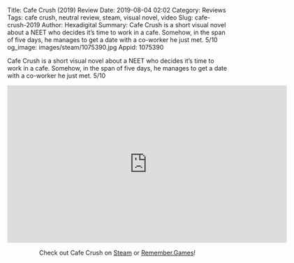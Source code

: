 Title: Cafe Crush (2019) Review
Date: 2019-08-04 02:02
Category: Reviews
Tags: cafe crush, neutral review, steam, visual novel, video
Slug: cafe-crush-2019
Author: Hexadigital
Summary: Cafe Crush is a short visual novel about a NEET who decides it’s time to work in a cafe. Somehow, in the span of five days, he manages to get a date with a co-worker he just met. 5/10
og_image: images/steam/1075390.jpg
Appid: 1075390

Cafe Crush is a short visual novel about a NEET who decides it’s time to work in a cafe. Somehow, in the span of five days, he manages to get a date with a co-worker he just met. 5/10

<center><iframe src="https://www.youtube.com/embed/huRnelIJShs?feature=oembed" allow="accelerometer; autoplay; encrypted-media; gyroscope; picture-in-picture" width="640" height="360" frameborder="0"></iframe>

Check out Cafe Crush on [Steam](https://store.steampowered.com/app/1075390/?curator_clanid=34633900) or [Remember.Games](https://remember.games/game/123/)!</center>